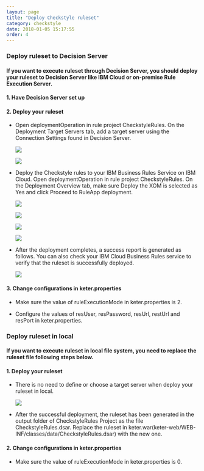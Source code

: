 ```yaml
---
layout: page
title: "Deploy Checkstyle ruleset"
category: checkstyle
date: 2018-01-05 15:17:55
order: 4
---
```

### Deploy ruleset to Decision Server

#### If you want to execute ruleset through Decision Server, you should deploy your ruleset to Decision Server like IBM Cloud or on-premise Rule Execution Server.
	
#### 1. Have Decision Server set up    
  
  
#### 2. Deploy your ruleset

  * Open deploymentOperation in rule project CheckstyleRules. On the Deployment Target Servers tab, add a target server using the Connection Settings found in Decision Server.

    ![][checkstyle_deploy_ruleset_cloud_two_1]
  
    ![][checkstyle_deploy_ruleset_cloud_two_2]
  
  * Deploy the Checkstyle rules to your IBM Business Rules Service on IBM Cloud. Open deploymentOperation in rule project CheckstyleRules. On the Deployment Overview tab, make sure Deploy the XOM is selected as Yes and click Proceed to RuleApp deployment.
  
    ![][checkstyle_deploy_ruleset_cloud_two_3]
		
    ![][checkstyle_deploy_ruleset_cloud_two_4]
		
	![][checkstyle_deploy_ruleset_cloud_two_5]
		
	![][checkstyle_deploy_ruleset_cloud_two_6]
		
  * After the deployment completes, a success report is generated as follows. You can also check your IBM Cloud Business Rules service to verify that the ruleset is successfully deployed.

    ![][checkstyle_deploy_ruleset_cloud_two_7]
		
#### 3. Change configurations in keter.properties
 
  * Make sure the value of ruleExecutionMode in keter.properties is 2.
	
  * Configure the values of resUser, resPassword, resUrl, restUrl and resPort in keter.properties.
	
### Deploy ruleset in local

#### If you want to execute ruleset in local file system, you need to replace the ruleset file following steps below.
   
#### 1. Deploy your ruleset 
  
  * There is no need to define or choose a target server when deploy your ruleset in local.
  
    ![][checkstyle_deploy_ruleset_local_1]
		
  * After the successful deployment, the ruleset has been generated in the output folder of CheckstyleRules Project as the file CheckstyleRules.dsar. Replace the ruleset in keter.war(keter-web/WEB-INF/classes/data/CheckstyleRules.dsar) with the new one. 

#### 2. Change configurations in keter.properties

  * Make sure the value of ruleExecutionMode in keter.properties is 0.

     

   
 [checkstyle_deploy_ruleset_cloud_one_1]: ../images/checkstyle/checkstyle_deploy_ruleset_cloud_one_1.png
 [checkstyle_deploy_ruleset_cloud_one_2]: ../images/checkstyle/checkstyle_deploy_ruleset_cloud_one_2.png
 [checkstyle_deploy_ruleset_cloud_one_3]: ../images/checkstyle/checkstyle_deploy_ruleset_cloud_one_3.png
 [checkstyle_deploy_ruleset_cloud_two_1]: ../images/checkstyle/checkstyle_deploy_ruleset_cloud_two_1.png
 [checkstyle_deploy_ruleset_cloud_two_2]: ../images/checkstyle/checkstyle_deploy_ruleset_cloud_two_2.png
 [checkstyle_deploy_ruleset_cloud_two_3]: ../images/checkstyle/checkstyle_deploy_ruleset_cloud_two_3.png
 [checkstyle_deploy_ruleset_cloud_two_4]: ../images/checkstyle/checkstyle_deploy_ruleset_cloud_two_4.png
 [checkstyle_deploy_ruleset_cloud_two_5]: ../images/checkstyle/checkstyle_deploy_ruleset_cloud_two_5.png
 [checkstyle_deploy_ruleset_cloud_two_6]: ../images/checkstyle/checkstyle_deploy_ruleset_cloud_two_6.png
 [checkstyle_deploy_ruleset_cloud_two_7]: ../images/checkstyle/checkstyle_deploy_ruleset_cloud_two_7.png
 [checkstyle_deploy_ruleset_local_1]: ../images/checkstyle/checkstyle_deploy_ruleset_local_1.png
 
